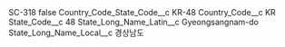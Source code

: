 <?xml version="1.0" encoding="UTF-8"?>
<CustomMetadata xmlns="http://soap.sforce.com/2006/04/metadata" xmlns:xsi="http://www.w3.org/2001/XMLSchema-instance" xmlns:xsd="http://www.w3.org/2001/XMLSchema">
    <label>SC-318</label>
    <protected>false</protected>
    <values>
        <field>Country_Code_State_Code__c</field>
        <value xsi:type="xsd:string">KR-48</value>
    </values>
    <values>
        <field>Country_Code__c</field>
        <value xsi:type="xsd:string">KR</value>
    </values>
    <values>
        <field>State_Code__c</field>
        <value xsi:type="xsd:string">48</value>
    </values>
    <values>
        <field>State_Long_Name_Latin__c</field>
        <value xsi:type="xsd:string">Gyeongsangnam-do</value>
    </values>
    <values>
        <field>State_Long_Name_Local__c</field>
        <value xsi:type="xsd:string">경상남도</value>
    </values>
</CustomMetadata>
